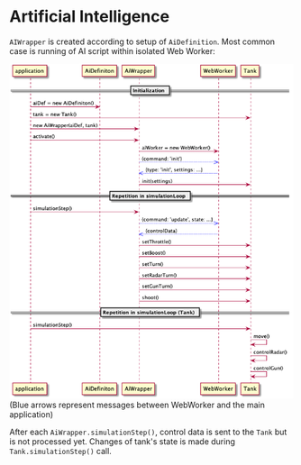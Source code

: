 # Artificial Intelligence

`AIWrapper` is created according to setup of `AiDefinition`. Most common case is running of AI script within isolated Web Worker:

![diagram](../../../img/puml/ai.png)
(Blue arrows represent messages between WebWorker and the main application)

After each `AiWrapper.simulationStep()`, control data is sent to the `Tank` but is not processed yet. Changes of tank's state is made during `Tank.simulationStep()` call.
